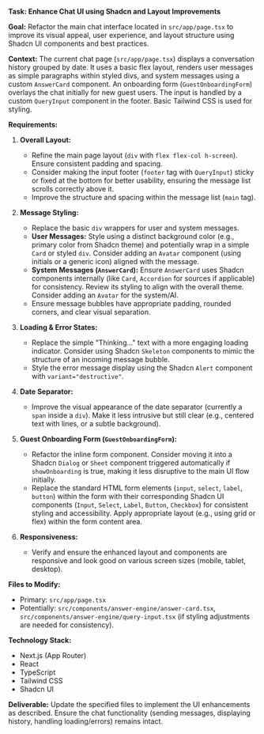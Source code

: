 **Task: Enhance Chat UI using Shadcn and Layout Improvements**

**Goal:** Refactor the main chat interface located in `src/app/page.tsx` to improve its visual appeal, user experience, and layout structure using Shadcn UI components and best practices.

**Context:**
The current chat page (`src/app/page.tsx`) displays a conversation history grouped by date. It uses a basic flex layout, renders user messages as simple paragraphs within styled divs, and system messages using a custom `AnswerCard` component. An onboarding form (`GuestOnboardingForm`) overlays the chat initially for new guest users. The input is handled by a custom `QueryInput` component in the footer. Basic Tailwind CSS is used for styling.

**Requirements:**

1.  **Overall Layout:**
    *   Refine the main page layout (`div` with `flex flex-col h-screen`). Ensure consistent padding and spacing.
    *   Consider making the input footer (`footer` tag with `QueryInput`) sticky or fixed at the bottom for better usability, ensuring the message list scrolls correctly above it.
    *   Improve the structure and spacing within the message list (`main` tag).

2.  **Message Styling:**
    *   Replace the basic `div` wrappers for user and system messages.
    *   **User Messages:** Style using a distinct background color (e.g., primary color from Shadcn theme) and potentially wrap in a simple `Card` or styled `div`. Consider adding an `Avatar` component (using initials or a generic icon) aligned with the message.
    *   **System Messages (`AnswerCard`):** Ensure `AnswerCard` uses Shadcn components internally (like `Card`, `Accordion` for sources if applicable) for consistency. Review its styling to align with the overall theme. Consider adding an `Avatar` for the system/AI.
    *   Ensure message bubbles have appropriate padding, rounded corners, and clear visual separation.

3.  **Loading & Error States:**
    *   Replace the simple "Thinking..." text with a more engaging loading indicator. Consider using Shadcn `Skeleton` components to mimic the structure of an incoming message bubble.
    *   Style the error message display using the Shadcn `Alert` component with `variant="destructive"`.

4.  **Date Separator:**
    *   Improve the visual appearance of the date separator (currently a `span` inside a `div`). Make it less intrusive but still clear (e.g., centered text with lines, or a subtle background).

5.  **Guest Onboarding Form (`GuestOnboardingForm`):**
    *   Refactor the inline form component. Consider moving it into a Shadcn `Dialog` or `Sheet` component triggered automatically if `showOnboarding` is true, making it less disruptive to the main UI flow initially.
    *   Replace the standard HTML form elements (`input`, `select`, `label`, `button`) within the form with their corresponding Shadcn UI components (`Input`, `Select`, `Label`, `Button`, `Checkbox`) for consistent styling and accessibility. Apply appropriate layout (e.g., using grid or flex) within the form content area.

6.  **Responsiveness:**
    *   Verify and ensure the enhanced layout and components are responsive and look good on various screen sizes (mobile, tablet, desktop).

**Files to Modify:**

*   Primary: `src/app/page.tsx`
*   Potentially: `src/components/answer-engine/answer-card.tsx`, `src/components/answer-engine/query-input.tsx` (if styling adjustments are needed for consistency).

**Technology Stack:**

*   Next.js (App Router)
*   React
*   TypeScript
*   Tailwind CSS
*   Shadcn UI

**Deliverable:**
Update the specified files to implement the UI enhancements as described. Ensure the chat functionality (sending messages, displaying history, handling loading/errors) remains intact.
